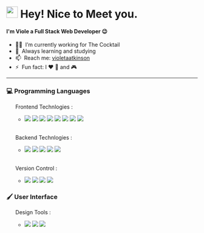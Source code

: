 <h1><img src="https://emojis.slackmojis.com/emojis/images/1531849430/4246/blob-sunglasses.gif?1531849430" width="30"/> Hey! Nice to Meet you.</h1>

<h4>I'm Viole a Full Stack Web Developer 😉 </h4>

- 👩‍💻 &nbsp;I’m currently working for The Cocktail 
- 🌱 &nbsp;Always learning and studying
- 📫 &nbsp;Reach me: <a rel="me" href="https://www.linkedin.com/in/violeta-atkinson-97b182134/">violetaatkinson</a>
- ⚡ &nbsp;Fun fact: I ❤️ 🐶 and 🎮
___
<div>
  <h3>💻 Programming Languages</h3>
    <ul>
      <p>Frontend Technlogies :</p>
      <ul>
        <li>
          <span><img src="https://img.shields.io/badge/-HTML5-333333?style=flat&logo=HTML5"></span>
          <span><img src="https://img.shields.io/badge/-CSS-333333?style=flat&logo=CSS3&logoColor=1572B6"></span>
          <span><img src="https://img.shields.io/badge/-JavaScript-333333?style=flat&logo=javascript"></span>
          <span><img src="https://img.shields.io/badge/-Bootstrap-333333?style=flat&logo=bootstrap&logoColor=563D7C"></span>
          <span><img src="https://img.shields.io/badge/-React-333333?style=flat&logo=react"></span>
          <span><img src="https://img.shields.io/badge/-Visual%20Studio%20Code-333333?style=flat&logo=visual-studio-code&logoColor=007ACC"></span>
          <span><img src="https://img.shields.io/badge/-Cypress-333333?style=flat&logo=cypress"></span>
          <span><img src="https://img.shields.io/badge/-sass-333333?style=flat&logo=sass"></span>
      </li>
      </ul>
      <br>
      <p>Backend Technlogies :</p>
        <ul>
          <li>
             <span><img src="https://img.shields.io/badge/-Node.js-333333?style=flat&logo=node.js"></span>
             <span><img src="https://img.shields.io/badge/-MongoDB-333333?style=flat&logo=mongodb"></span>
            <span><img src="https://img.shields.io/badge/-Mongoose-333333?style=flat&logo=mongoose"></span>
            <span><img src="https://img.shields.io/badge/-Express-333333?style=flat&logo=express&logoColor=white"></span>
            <span><img src="https://img.shields.io/badge/-Postman-333333?style=flat&logo=postman"></span>
          </li>
      </ul>
       <br>
      <p>Version Control :</p>
        <ul>
          <li>
              <span><img src="https://img.shields.io/badge/-Git-333333?style=flat&logo=git"></span>
              <span><img src="https://img.shields.io/badge/-GitHub-333333?style=flat&logo=github"></span>
              <span><img src="https://img.shields.io/badge/-bitbucket-333333?style=flat&logo=bitbucket"></span>
              <span><img src="https://img.shields.io/badge/-azure devops-333333?style=flat&logo=azure devops"></span>
          </li>
      </ul>
</div>

<div>
   <h3>🖌️ User Interface</h3>
   <ul>
      <p>Design Tools :</p>
      <ul>
        <li>
          <span><img src="https://img.shields.io/badge/-AdobePhotoshop-333333?style=flat&logo=AdobePhotoshop"></span>
          <span><img src="https://img.shields.io/badge/-AdobeIllustrator-333333?style=flat&logo=AdobeIllustrator"></span>
          <span><img src="https://img.shields.io/badge/-Figma-333333?style=flat&logo=Figma"></span>
      </li>
      </ul>
</div>
  
